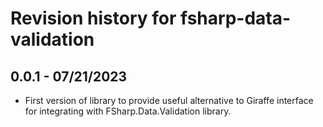 # Revision history for fsharp-data-validation

## 0.0.1 - 07/21/2023

* First version of library to provide useful alternative to Giraffe interface for integrating with FSharp.Data.Validation library.
